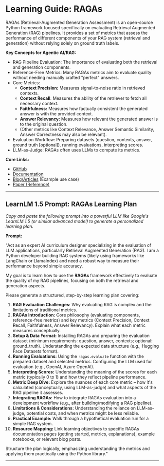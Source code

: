 # Learning Guide: RAGAs

RAGAs (Retrieval-Augmented Generation Assessment) is an open-source Python framework focused specifically on evaluating Retrieval Augmented Generation (RAG) pipelines. It provides a set of metrics that assess the performance of different components of your RAG system (retrieval and generation) without relying solely on ground truth labels.

**Key Concepts for Agentic AI/RAG:**
*   RAG Pipeline Evaluation: The importance of evaluating both the retrieval and generation components.
*   Reference-Free Metrics: Many RAGAs metrics aim to evaluate quality without needing manually crafted "perfect" answers.
*   Core Metrics:
    *   **Context Precision:** Measures signal-to-noise ratio in retrieved contexts.
    *   **Context Recall:** Measures the ability of the retriever to fetch all necessary context.
    *   **Faithfulness:** Measures how factually consistent the generated answer is with the provided context.
    *   **Answer Relevancy:** Measures how relevant the generated answer is to the original question.
    *   (Other metrics like Context Relevance, Answer Semantic Similarity, Answer Correctness may also be relevant).
*   Evaluation Workflow: Preparing datasets (question, contexts, answer, ground truth [optional]), running evaluations, interpreting scores.
*   LLM-as-Judge: RAGAs often uses LLMs to compute its metrics.

**Core Links:**
*   [GitHub](https://github.com/explodinggradients/ragas)
*   [Documentation](https://docs.ragas.io/)
*   [Blog/Articles](https://blog.langchain.dev/evaluating-rag-pipelines-with-ragas/) (Example use case)
*   [Paper (Reference)](https://arxiv.org/abs/2309.15217)

---

## LearnLM 1.5 Prompt: RAGAs Learning Plan

*Copy and paste the following prompt into a powerful LLM like Google's LearnLM 1.5 (or similar advanced model) to generate a personalized learning plan.*

**Prompt:**

"Act as an expert AI curriculum designer specializing in the evaluation of LLM applications, particularly Retrieval Augmented Generation (RAG). I am a Python developer building RAG systems (likely using frameworks like LangChain or LlamaIndex) and need a robust way to measure their performance beyond simple accuracy.

My goal is to learn how to use the **RAGAs** framework effectively to evaluate the quality of my RAG pipelines, focusing on both the retrieval and generation aspects.

Please generate a structured, step-by-step learning plan covering:

1.  **RAG Evaluation Challenges:** Why evaluating RAG is complex and the limitations of traditional metrics.
2.  **RAGAs Introduction:** Core philosophy (evaluating components, reference-free metrics) and key metrics (Context Precision, Context Recall, Faithfulness, Answer Relevancy). Explain what each metric measures conceptually.
3.  **Setup & Data Format:** Installing RAGAs and preparing the evaluation dataset (minimum requirements: question, answer, contexts; optional: ground_truth). Understanding the expected data structure (e.g., Hugging Face Datasets format).
4.  **Running Evaluations:** Using the `ragas.evaluate` function with the prepared dataset and selected metrics. Configuring the LLM used for evaluation (e.g., OpenAI, Azure OpenAI).
5.  **Interpreting Scores:** Understanding the meaning of the scores for each metric (typically 0 to 1) and how they reflect pipeline performance.
6.  **Metric Deep Dive:** Explore the nuances of each core metric – how it's calculated (conceptually, using LLM-as-judge) and what aspects of the RAG pipeline it assesses.
7.  **Integrating RAGAs:** How to integrate RAGAs evaluation into a development workflow (e.g., after building/modifying a RAG pipeline).
8.  **Limitations & Considerations:** Understanding the reliance on LLM-as-judge, potential costs, and when metrics might be less reliable.
9.  **Practical Example:** Walk through a hypothetical evaluation run for a simple RAG system.
10. **Resource Mapping:** Link learning objectives to specific RAGAs documentation pages (getting started, metrics, explanations), example notebooks, or relevant blog posts.

Structure the plan logically, emphasizing understanding the metrics and applying them practically using the Python library."

---
